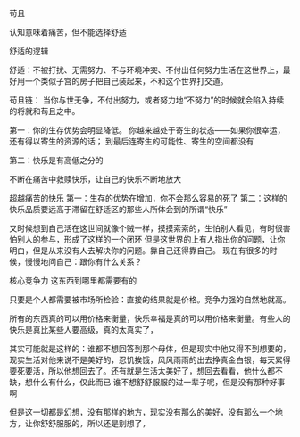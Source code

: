苟且

认知意味着痛苦，但不能选择舒适


舒适的逻辑

舒适：不被打扰、无需努力、不与环境冲突、不付出任何努力生活在这世界上，最好用一个类似子宫的房子把自己装起来，不和这个世界打交道。

苟且链：
当你与世无争，不付出努力，或者努力地“不努力”的时候就会陷入持续的将就和苟且之中。

第一：你的生存优势会明显降低。
你越来越处于寄生的状态——如果你很幸运，还有得以寄生的资源的话；
到最后连寄生的可能性、寄生的空间都没有


第二：快乐是有高低之分的

不断在痛苦中救赎快乐，让自己的快乐不断地放大



超越痛苦的快乐
第一：生存的优势在增加，你不会那么容易的死了
第二：这样的快乐品质要远高于滞留在舒适区的那些人所体会到的所谓“快乐”


又时候想到自己活在这世间就像个贼一样，摸摸索索的，生怕别人看见，有时很害怕别人的参与，形成了这样的一个闭环
但是这世界的上有人指出你的问题，让你明白，但是从来没有人去解决你的问题。靠自己还得靠自己。
现在有很多的时候，慢慢地问自己：跟你有什么关系？


核心竞争力
这东西到哪里都需要有的 

只要是个人都需要被市场所检验：直接的结果就是价格。竞争力强的自然地就高。

所有的东西真的可以用价格来衡量，快乐幸福是真的可以用价格来衡量。有些人的快乐是真比某些人要高级，真的太真实了，


其实可能就是这样的：谁都不想回答到那个母体，但是现实中他又得不到想要的，现实生活对他来说不是美好的，忍饥挨饿，风风雨雨的出去挣真金白银，每天累得要死要活，所以他想回去了。还有就是生活太美好了，想回去看看，他什么都不缺，想什么有什么，仅此而已
谁不想舒舒服服的过一辈子呢，但是没有那种好事啊


但是这一切都是幻想，没有那样的地方，现实没有那么的美好，没有那么一个地方，让你舒舒服服的，所以还是别想了，















